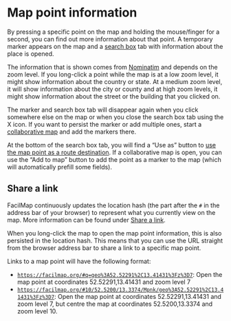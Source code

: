# Map point information

By pressing a specific point on the map and holding the mouse/finger for a second, you can find out more information about that point. A temporary marker appears on the map and a [search box](../ui/#search-box) tab with information about the place is opened.

The information that is shown comes from [Nominatim](https://nominatim.openstreetmap.org/) and depends on the zoom level. If you long-click a point while the map is at a low zoom level, it might show information about the country or state. At a medium zoom level, it will show information about the city or county and at high zoom levels, it might show information about the street or the building that you clicked on.

The marker and search box tab will disappear again when you click somewhere else on the map or when you close the search box tab using the X icon. If you want to persist the marker or add multiple ones, start a [collaborative map](../collaborative/) and add the markers there.

At the bottom of the search box tab, you will find a “Use as” button to [use the map point as a route destination](../route/#use-map-points-as-destinations). If a collaborative map is open, you can use the “Add to map” button to add the point as a marker to the map (which will automatically prefill some fields).

<Screencast :desktop="require('./marker.mp4')" :mobile="require('./marker-mobile.mp4')"></Screencast>

## Share a link

FacilMap continuously updates the location hash (the part after the `#` in the address bar of your browser) to represent what you currently view on the map. More information can be found under [Share a link](../hash/).

When you long-click the map to open the map point information, this is also persisted in the location hash. This means that you can use the URL straight from the browser address bar to share a link to a specific map point.

Links to a map point will have the following format:
* [`https://facilmap.org/#q=geo%3A52.52291%2C13.41431%3Fz%3D7`](https://facilmap.org/#q=geo%3A52.52291%2C13.41431%3Fz%3D7): Open the map point at coordinates 52.52291,13.41431 and zoom level 7
* [`https://facilmap.org/#10/52.5200/13.3374/Mpnk/geo%3A52.52291%2C13.41431%3Fz%3D7`](https://facilmap.org/#10/52.5200/13.3374/Mpnk/geo%3A52.52291%2C13.41431%3Fz%3D7): Open the map point at coordinates 52.52291,13.41431 and zoom level 7, but centre the map at coordinates 52.5200,13.3374 and zoom level 10.